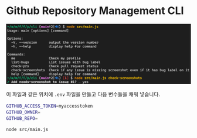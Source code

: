 # Github Repository Management CLI

![Screenshot](./images/screenshot.png)

이 파일과 같은 위치에 `.env` 파일을 만들고 다음 변수들을 채워 넣습니다.

```bash
GITHUB_ACCESS_TOKEN=myaccesstoken
GITHUB_OWNER=
GITHUB_REPO=
```

```bash
node src/main.js
```
